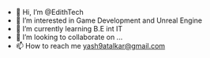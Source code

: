 - 👋 Hi, I’m @EdithTech
- 👀 I’m interested in Game Development and Unreal Engine
- 🌱 I’m currently learning B.E int IT 
- 💞️ I’m looking to collaborate on ...
- 📫 How to reach me yash9atalkar@gmail.com

<!---
EdithTech/EdithTech is a ✨ special ✨ repository because its `README.md` (this file) appears on your GitHub profile.
You can click the Preview link to take a look at your changes.
--->
